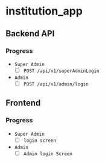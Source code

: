 # institution_app
## Backend API  
### Progress
- `Super Admin`
  - [ ] `POST /api/v1/superAdminLogin` 
- `Admin`
  - [ ] `POST /api/v1/admin/login`

## Frontend 
### Progress
  - `Super Admin`
    - [ ] `login screen`
  - `Admin`
    - [ ] `Admin login Screen`

